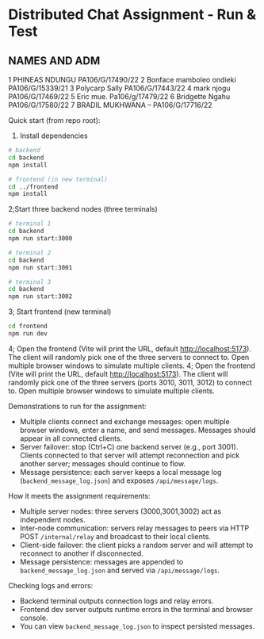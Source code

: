 # Distributed Chat Assignment - Run & Test

## NAMES AND ADM

1 PHINEAS NDUNGU PA106/G/17490/22
2 Bonface mamboleo ondieki  PA106/G/15339/21
3 Polycarp Sally PA106/G/17443/22
4 mark njogu PA106/G/17469/22
5 Eric mue.  Pa106/g/17479/22
6 Bridgette Ngahu PA106/G/17580/22
7 BRADIL MUKHWANA – PA106/G/17716/22

Quick start (from repo root):

1) Install dependencies

```bash
# backend
cd backend
npm install

# frontend (in new terminal)
cd ../frontend
npm install
```

2;Start three backend nodes (three terminals)

```bash
# terminal 1
cd backend
npm run start:3000

# terminal 2
cd backend
npm run start:3001

# terminal 3
cd backend
npm run start:3002
```

3; Start frontend (new terminal)

```bash
cd frontend
npm run dev
```

4; Open the frontend (Vite will print the URL, default <http://localhost:5173>). The client will randomly pick one of the three servers to connect to. Open multiple browser windows to simulate multiple clients.
4; Open the frontend (Vite will print the URL, default <http://localhost:5173>). The client will randomly pick one of the three servers (ports 3010, 3011, 3012) to connect to. Open multiple browser windows to simulate multiple clients.

Demonstrations to run for the assignment:

- Multiple clients connect and exchange messages: open multiple browser windows, enter a name, and send messages. Messages should appear in all connected clients.
- Server failover: stop (Ctrl+C) one backend server (e.g., port 3001). Clients connected to that server will attempt reconnection and pick another server; messages should continue to flow.
- Message persistence: each server keeps a local message log (`backend_message_log.json`) and exposes `/api/message/logs`.

How it meets the assignment requirements:

- Multiple server nodes: three servers (3000,3001,3002) act as independent nodes.
- Inter-node communication: servers relay messages to peers via HTTP POST `/internal/relay` and broadcast to their local clients.
- Client-side failover: the client picks a random server and will attempt to reconnect to another if disconnected.
- Message persistence: messages are appended to `backend_message_log.json` and served via `/api/message/logs`.

Checking logs and errors:

- Backend terminal outputs connection logs and relay errors.
- Frontend dev server outputs runtime errors in the terminal and browser console.
- You can view `backend_message_log.json` to inspect persisted messages.
